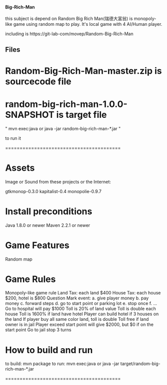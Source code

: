 #### Big-Rich-Man
this subject is depend on  Random Big Rich Man(瑞德大富翁) is monopoly-like game using random map to play. It's local game with 4 AI/Human player.

including is https://git-lab-com/movep/Random-Big-Rich-Man


## Files 

# Random-Big-Rich-Man-master.zip is sourcecode file 

# random-big-rich-man-1.0.0-SNAPSHOT is target file  
"
mvn exec:java
 or
java -jar random-big-rich-man-*.jar   " 

to run it 


========================================



# Assets
Image or Sound from these projects or the Internet:

gtkmonop-0.3.0
kapitalist-0.4
monopolie-0.9.7


# Install preconditions

Java 1.8.0 or newer
Maven 2.2.1 or newer


# Game Features

Random map


# Game Rules

Monopoly-like game rule
Land Tax: each land $400
House Tax: each house $200, hotel is $800
Question Mark event:
a. give player money
b. pay money
c. forward steps
d. go to start point or parking lot
e. stop once
f. ...
Go to hospital will pay $1000
Toll is 20% of land value
Toll is double each house
Toll is 1600% if land have hotel
Player can build hotel if 3 houses on the land
If player buy all same color land, toll is double
Toll free if land owner is in jail
Player exceed start point will give $2000, but $0 if on the start point
Go to jail stop 3 turns


# How to build and run
to build:
mvn package
to run:
mvn exec:java
 or
java -jar target/random-big-rich-man-*.jar



========================================



